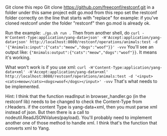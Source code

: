 Git clone this repo
Git clone https://github.com/freeconf/restconf.git in a folder under this same project
edit go.mod from this repo set the restconf folder correctly on the line that starts with "replace"
    for example: if you've cloned restconf under the folder "restconf" then go.mod is already ok.

Run the example: `./go.sh run .`
Then from another shell, do `curl -H'Content-Type:application/yang-data+json' -H'Accept:application/yang-data+json' http://localhost:8080/restconf/operations/animals:test -d '{"Animals:input":{"cats":"meow","dogs":"woof"}}' -vvv`
You'll see an output like: `{"Animals:output":{"cats":"meow","dogs":"woof"}}`. It means it's working.

What won't work is if you use xml: `curl -H'Content-Type:application/yang-data+xml' -H'Accept:application/yang-data+xml' http://localhost:8080/restconf/operations/animals:test -d '<input><cats>meow</cats><dogs>woof</dogs></input>' -vvv`
That's what needs to be implemented.

Hint:
I think that the function readInput in browser_handler.go (in the restconf lib) needs to be changed to check the Content-Type from r.Headers.
if the content Type is yang-data+xml, then you must parse xml instead of json.
But then there is a call to nodeutil.ReadJSONValues(payload). You'll probably need to implement another one of those method to handle xml.
I think that's the function that converts xml to Yang.
